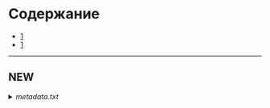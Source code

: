 Содержание
==========
* [1](#1)
* [1](#1)

---------
## NEW

<details>

*<summary>metadata.txt</summary>*

``` GO

new
```

</details>